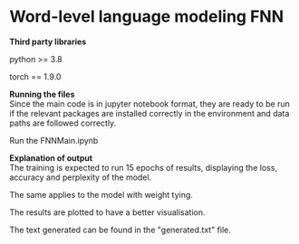 # Word-level language modeling FNN

**Third party libraries**

python >= 3.8

torch == 1.9.0

**Running the files**\
Since the main code is in jupyter notebook format, they are ready to be run if the relevant packages are installed correctly in the environment and data paths are followed correctly.

Run the FNNMain.ipynb

**Explanation of output**\
The training is expected to run 15 epochs of results, displaying the loss, accuracy and perplexity of the model.

The same applies to the model with weight tying.

The results are plotted to have a better visualisation.

The text generated can be found in the "generated.txt" file.
